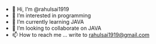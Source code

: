 - 👋 Hi, I’m @rahulsai1919
- 👀 I’m interested in programming
- 🌱 I’m currently learning JAVA
- 💞️ I’m looking to collaborate on JAVA
- 📫 How to reach me ... write to rahulsai1919@gmail.com

<!---
rahulsai1919/rahulsai1919 is a ✨ special ✨ repository because its `README.md` (this file) appears on your GitHub profile.
You can click the Preview link to take a look at your changes.
--->
